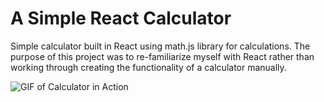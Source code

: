 # A Simple React Calculator
Simple calculator built in React using math.js library for calculations. The purpose of this project was to re-familiarize myself with React rather than working through creating the functionality of a calculator manually.

![GIF of Calculator in Action](https://github.com/tayloracox/react-calculator/blob/master/public/react-calculator-example.gif)